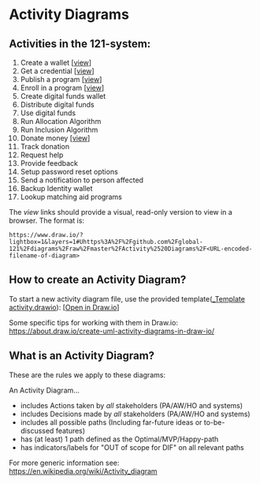 Activity Diagrams
=================

## Activities in the 121-system:

1.	Create a wallet [[view](https://www.draw.io/?lightbox=1&layers=1#Uhttps%3A%2F%2Fgithub.com%2Fglobal-121%2Fdiagrams%2Fraw%2Fmaster%2FActivity%2520Diagrams%2FCreate%2520a%2520wallet%2520activity.drawio)]
2.	Get a credential [[view](https://www.draw.io/?lightbox=1&layers=1#Uhttps%3A%2F%2Fgithub.com%2Fglobal-121%2Fdiagrams%2Fraw%2Fmaster%2FActivity%2520Diagrams%2FGet%2520a%2520credential%2520activity.drawio)]
3.	Publish a program [[view](https://www.draw.io/?lightbox=1&layers=1#Uhttps%3A%2F%2Fgithub.com%2Fglobal-121%2Fdiagrams%2Fraw%2Fmaster%2FActivity%2520Diagrams%2FPublish%2520a%2520program%2520activity.drawio)]
4.	Enroll in a program [[view](https://www.draw.io/?lightbox=1&layers=1#Uhttps%3A%2F%2Fgithub.com%2Fglobal-121%2Fdiagrams%2Fraw%2Fmaster%2FActivity%2520Diagrams%2FEnroll%2520in%2520a%2520program%2520activity.drawio)]
5.	Create digital funds wallet
6.	Distribute digital funds
7.	Use digital funds
8.	Run Allocation Algorithm
9.	Run Inclusion Algorithm
10.	Donate money [[view](https://www.draw.io/?lightbox=1&layers=1#Uhttps%3A%2F%2Fgithub.com%2Fglobal-121%2Fdiagrams%2Fraw%2Fmaster%2FActivity%2520Diagrams%2FDonate%2520money%2520activity.drawio)]
11.	Track donation
12.	Request help
13.	Provide feedback
14.	Setup password reset options
15. Send a notification to person affected
16. Backup Identity wallet
17. Lookup matching aid programs

The _view_ links should provide a visual, read-only version to view in a browser. The format is:
```
https://www.draw.io/?lightbox=1&layers=1#Uhttps%3A%2F%2Fgithub.com%2Fglobal-121%2Fdiagrams%2Fraw%2Fmaster%2FActivity%2520Diagrams%2F<URL-encoded-filename-of-diagram>
```

## How to create an Activity Diagram?
To start a new activity diagram file, use the provided template([_Template activity.drawio](./_Template%20activity.drawio)): [[Open in Draw.io](https://www.draw.io/#Uhttps%3A%2F%2Fgithub.com%2Fglobal-121%2Fdiagrams%2Fraw%2Fmaster%2FActivity%2520Diagrams%2F_Template%2520activity.drawio)]

Some specific tips for working with them in Draw.io: <https://about.draw.io/create-uml-activity-diagrams-in-draw-io/>


## What is an Activity Diagram?
These are the rules we apply to these diagrams:

An Activity Diagram…
* includes Actions taken by *all* stakeholders (PA/AW/HO and systems)
* includes Decisions made by *all* stakeholders (PA/AW/HO and systems)
* includes all possible paths (Including far-future ideas or to-be-discussed features)
* has (at least) 1 path defined as the Optimal/MVP/Happy-path
* has indicators/labels for "OUT of scope for DIF" on all relevant paths

For more generic information see: <https://en.wikipedia.org/wiki/Activity_diagram>


